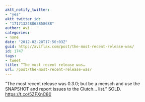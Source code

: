 ```yaml
---
aktt_notify_twitter:
- "yes"
aktt_twitter_id:
- "171713248863858688"
author: Avi
categories:
- none
date: "2012-02-20T17:50:03Z"
guid: http://aviflax.com/post/the-most-recent-release-was/
id: 1747
tags:
- tweet
title: “The most recent release was…
url: /post/the-most-recent-release-was/
---
```

“The most recent release was 0.3.0; but be a mensch and use the SNAPSHOT and report issues to the Clutch… list.” SOLD. <a href="https://t.co/5ZFXnC80" rel="nofollow">https://t.co/5ZFXnC80</a>